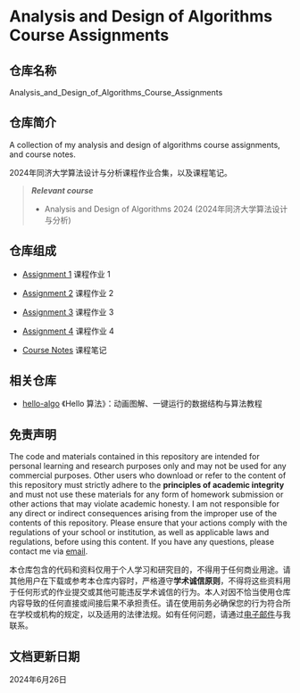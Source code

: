 # Analysis and Design of Algorithms Course Assignments

## 仓库名称

Analysis_and_Design_of_Algorithms_Course_Assignments

## 仓库简介

A collection of my analysis and design of algorithms course assignments, and course notes.

2024年同济大学算法设计与分析课程作业合集，以及课程笔记。

> ***Relevant course***
> * Analysis and Design of Algorithms 2024 (2024年同济大学算法设计与分析)

## 仓库组成

* [Assignment 1](Assignment_1.md)
课程作业 1

* [Assignment 2](Assignment_2.md)
课程作业 2

* [Assignment 3](Assignment_3.md)
课程作业 3

* [Assignment 4](Assignment_4.md)
课程作业 4

* [Course Notes](Course_Notes.md)
课程笔记

## 相关仓库

* [hello-algo](https://github.com/krahets/hello-algo)
《Hello 算法》：动画图解、一键运行的数据结构与算法教程

## 免责声明

The code and materials contained in this repository are intended for personal learning and research purposes only and may not be used for any commercial purposes. Other users who download or refer to the content of this repository must strictly adhere to the **principles of academic integrity** and must not use these materials for any form of homework submission or other actions that may violate academic honesty. I am not responsible for any direct or indirect consequences arising from the improper use of the contents of this repository. Please ensure that your actions comply with the regulations of your school or institution, as well as applicable laws and regulations, before using this content. If you have any questions, please contact me via [email](mailto:minmuslin@outlook.com).

本仓库包含的代码和资料仅用于个人学习和研究目的，不得用于任何商业用途。请其他用户在下载或参考本仓库内容时，严格遵守**学术诚信原则**，不得将这些资料用于任何形式的作业提交或其他可能违反学术诚信的行为。本人对因不恰当使用仓库内容导致的任何直接或间接后果不承担责任。请在使用前务必确保您的行为符合所在学校或机构的规定，以及适用的法律法规。如有任何问题，请通过[电子邮件](mailto:minmuslin@outlook.com)与我联系。

## 文档更新日期

2024年6月26日
